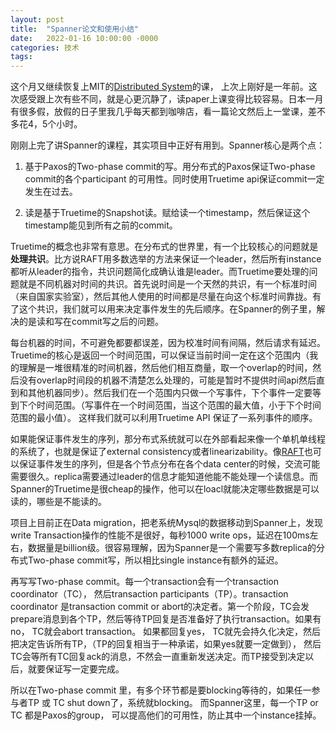 ```yaml
---
layout: post
title:  "Spanner论文和使用小结"
date:   2022-01-16 10:00:00 -0000
categories: 技术
tags:  
---
```



这个月又继续恢复上MIT的[Distributed System](http://nil.csail.mit.edu/6.824/2020/schedule.html)的课， 上次上刚好是一年前。这次感受跟上次有些不同，就是心更沉静了，读paper上课变得比较容易。日本一月有很多假，放假的日子里我几乎每天都到咖啡店，看一篇论文然后上一堂课，差不多花4，5个小时。

刚刚上完了讲Spanner的课程，其实项目中正好有用到。Spanner核心是两个点：

1. 基于Paxos的Two-phase commit的写。用分布式的Paxos保证Two-phase commit的各个participant 的可用性。同时使用Truetime api保证commit一定发生在过去。

2. 读是基于Truetime的Snapshot读。赋给读一个timestamp，然后保证这个timestamp能见到所有之前的commit。

Truetime的概念也非常有意思。在分布式的世界里，有一个比较核心的问题就是**处理共识**。比方说RAFT用多数选举的方法来保证一个leader，然后所有instance都听从leader的指令，共识问题简化成确认谁是leader。而Truetime要处理的问题就是不同机器对时间的共识。首先说时间是一个天然的共识，有一个标准时间（来自国家实验室），然后其他人使用的时间都是尽量在向这个标准时间靠拢。有了这个共识，我们就可以用来决定事件发生的先后顺序。在Spanner的例子里，解决的是读和写在commit写之后的问题。

每台机器的时间，不可避免都要都误差，因为校准时间有间隔，然后请求有延迟。Truetime的核心是返回一个时间范围，可以保证当前时间一定在这个范围内（我的理解是一堆很精准的时间机器，然后他们相互商量，取一个overlap的时间，然后没有overlap时间段的机器不清楚怎么处理的，可能是暂时不提供时间api然后直到和其他机器同步）。然后我们在一个范围内只做一个写事件，下个事件一定要等到下个时间范围。（写事件在一个时间范围，当这个范围的最大值，小于下个时间范围的最小值）。 这样我们就可以利用Truetime API 保证了一系列事件的顺序。

如果能保证事件发生的序列，那分布式系统就可以在外部看起来像一个单机单线程的系统了，也就是保证了external consistency或者linearizability。像[RAFT](http://nil.csail.mit.edu/6.824/2020/papers/raft-extended.pdf)也可以保证事件发生的序列，但是各个节点分布在各个data center的时候，交流可能需要很久。replica需要通过leader的信息才能知道他能不能处理一个读信息。而Spanner的Truetime是很cheap的操作，他可以在loacl就能决定哪些数据是可以读的，哪些是不能读的。

项目上目前正在Data migration，把老系统Mysql的数据移动到Spanner上，发现write Transaction操作的性能不是很好，每秒1000 write ops，延迟在100ms左右，数据量是billion级。很容易理解，因为Spanner是一个需要写多数replica的分布式Two-phase commit写，所以相比single instance有额外的延迟。

再写写Two-phase commit。每一个transaction会有一个transaction coordinator（TC）， 然后transaction participants（TP）。transaction coordinator 是transaction commit or abort的决定者。第一个阶段，TC会发prepare消息到各个TP，然后等待TP回复是否准备好了执行transaction。如果有no， TC就会abort transaction。 如果都回复yes， TC就先会持久化决定，然后把决定告诉所有TP，（TP的回复相当于一种承诺，如果yes就要一定做到）， 然后TC会等所有TC回复ack的消息，不然会一直重新发送决定。而TP接受到决定以后，就要保证写一定要完成。

所以在Two-phase commit 里，有多个环节都是要blocking等待的，如果任一参与者TP 或 TC shut down了，系统就blocking。 而Spanner这里，每一个TP or TC 都是Paxos的group， 可以提高他们的可用性，防止其中一个instance挂掉。


